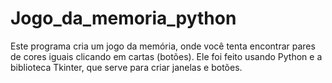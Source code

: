 # Jogo_da_memoria_python
Este programa cria um jogo da memória, onde você tenta encontrar pares de cores iguais clicando em cartas (botões). Ele foi feito usando Python e a biblioteca Tkinter, que serve para criar janelas e botões.
